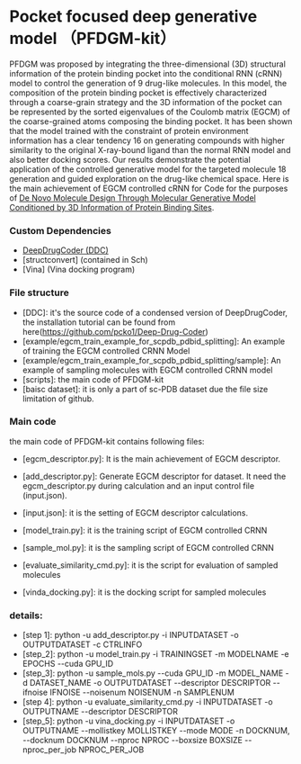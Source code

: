 # Pocket focused deep generative model （PFDGM-kit）

PFDGM was proposed by integrating the three-dimensional (3D) structural information of the protein binding pocket into the conditional RNN (cRNN) model to control the generation of 9 drug-like molecules. In this model, the composition of the protein binding pocket is effectively characterized through a coarse-grain strategy and the 3D information of the pocket can be represented by the sorted eigenvalues of the Coulomb matrix (EGCM) of the coarse-grained atoms composing the binding pocket. It has been shown that the model trained with the constraint of protein environment information has a clear tendency 16 on generating compounds with higher similarity to the original X-ray-bound ligand than the normal RNN model and also better docking scores. Our results demonstrate the potential application of the controlled generative model for the targeted molecule 18 generation and guided exploration on the drug-like chemical space.
Here is the main achievement of EGCM controlled cRNN for Code for the purposes of [De Novo Molecule Design Through Molecular Generative Model Conditioned by 3D Information of Protein Binding Sites](https://chemrxiv.org/engage/chemrxiv/article-details/60c7537a702a9bbac118c383).

### Custom Dependencies
- [DeepDrugCoder (DDC)](https://github.com/pcko1/Deep-Drug-Coder) 
- [structconvert] (contained in Sch)
- [Vina] (Vina docking program)

### File structure
- [DDC]: it's the source code of a condensed version of DeepDrugCoder, the installation tutorial can be found from here(https://github.com/pcko1/Deep-Drug-Coder) 
- [example/egcm_train_example_for_scpdb_pdbid_splitting]: An example of training the EGCM controlled CRNN Model
- [example/egcm_train_example_for_scpdb_pdbid_splitting/sample]: An example of sampling molecules with EGCM controlled CRNN model
- [scripts]: the main code of PFDGM-kit
- [baisc dataset]: it is only a part of sc-PDB dataset due the file size limitation of github.

### Main code
the main code of PFDGM-kit contains following files:
- [egcm_descriptor.py]: It is the main achievement of EGCM descriptor. 
- [add_descriptor.py]: Generate EGCM descriptor for dataset. It need the egcm_descriptor.py during calculation and an input control file (input.json).
- [input.json]: it is the setting of EGCM descriptor calculations. 
- [model_train.py]: it is the training script of EGCM controlled CRNN

- [sample_mol.py]: it is the sampling script of EGCM controlled CRNN
- [evaluate_similarity_cmd.py]: it is the script for evaluation of sampled molecules
- [vinda_docking.py]: it is the docking script for sampled molecules

### details:
- [step 1]: python -u add_descriptor.py -i INPUTDATASET -o OUTPUTDATASET -c CTRLINFO
- [step_2]: python -u model_train.py -i TRAININGSET -m MODELNAME -e EPOCHS --cuda GPU_ID
- [step_3]: python -u sample_mols.py --cuda GPU_ID -m MODEL_NAME -d DATASET_NAME -o OUTPUTDATASET --descriptor DESCRIPTOR --ifnoise IFNOISE --noisenum NOISENUM -n SAMPLENUM
- [step 4]: python -u evaluate_similarity_cmd.py -i INPUTDATASET -o OUTPUTNAME --descriptor DESCRIPTOR
- [step_5]: python -u vina_docking.py  -i INPUTDATASET -o OUTPUTNAME --mollistkey MOLLISTKEY --mode MODE -n DOCKNUM, --docknum DOCKNUM --nproc NPROC --boxsize BOXSIZE --nproc_per_job NPROC_PER_JOB
